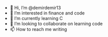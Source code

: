 - 👋 Hi, I’m @demirdemir13
- 👀 I’m interested in finance and code
- 🌱 I’m currently learning C
- 💞️ I’m looking to collaborate on learning code 
- 📫 How to reach me writing 

<!---
demirdemir13/demirdemir13 is a ✨ special ✨ repository because its `README.md` (this file) appears on your GitHub profile.
You can click the Preview link to take a look at your changes.
--->
